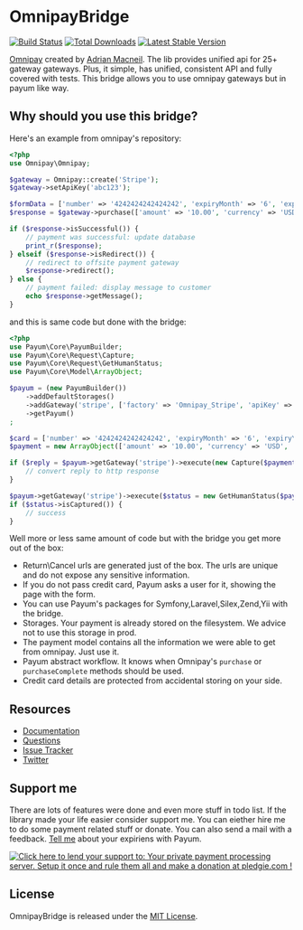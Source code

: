 # OmnipayBridge
[![Build Status](https://travis-ci.org/Payum/OmnipayBridge.png?branch=master)](https://travis-ci.org/Payum/OmnipayBridge) [![Total Downloads](https://poser.pugx.org/payum/omnipay-bridge/d/total.png)](https://packagist.org/packages/payum/omnipay-bridge) [![Latest Stable Version](https://poser.pugx.org/payum/omnipay-bridge/version.png)](https://packagist.org/packages/payum/omnipay-bridge)

[Omnipay](https://github.com/adrianmacneil/omnipay) created by [Adrian Macneil](http://adrianmacneil.com/). The lib provides unified api for 25+ gateway gateways. Plus, it simple, has unified, consistent API and fully covered with tests.
This bridge allows you to use omnipay gateways but in payum like way.

## Why should you use this bridge?

Here's an example from omnipay's repository:

```php
<?php
use Omnipay\Omnipay;

$gateway = Omnipay::create('Stripe');
$gateway->setApiKey('abc123');

$formData = ['number' => '4242424242424242', 'expiryMonth' => '6', 'expiryYear' => '2016', 'cvv' => '123'];
$response = $gateway->purchase(['amount' => '10.00', 'currency' => 'USD', 'card' => $formData])->send();

if ($response->isSuccessful()) {
    // payment was successful: update database
    print_r($response);
} elseif ($response->isRedirect()) {
    // redirect to offsite payment gateway
    $response->redirect();
} else {
    // payment failed: display message to customer
    echo $response->getMessage();
}
```

and this is same code but done with the bridge:

```php
<?php
use Payum\Core\PayumBuilder;
use Payum\Core\Request\Capture;
use Payum\Core\Request\GetHumanStatus;
use Payum\Core\Model\ArrayObject;

$payum = (new PayumBuilder())
    ->addDefaultStorages()
    ->addGateway('stripe', ['factory' => 'Omnipay_Stripe', 'apiKey' => 'abc123'])
    ->getPayum()
;

$card = ['number' => '4242424242424242', 'expiryMonth' => '6', 'expiryYear' => '2016', 'cvv' => '123'];
$payment = new ArrayObject(['amount' => '10.00', 'currency' => 'USD', 'card' => $card]);

if ($reply = $payum->getGateway('stripe')->execute(new Capture($payment), true)) {
    // convert reply to http response
}

$payum->getGateway('stripe')->execute($status = new GetHumanStatus($payment));
if ($status->isCaptured()) {
    // success
}
```

Well more or less same amount of code but with the bridge you get more out of the box:

* Return\Cancel urls are generated just of the box. The urls are unique and do not expose any sensitive information.
* If you do not pass credit card, Payum asks a user for it, showing the page with the form.
* You can use Payum's packages for Symfony,Laravel,Silex,Zend,Yii with the bridge.
* Storages. Your payment is already stored on the filesystem. We advice not to use this storage in prod.
* The payment model contains all the information we were able to get from omnipay. Just use it.
* Payum abstract workflow. It knows when Omnipay's `purchase` or `purchaseComplete` methods should be used.
* Credit card details are protected from accidental storing on your side.

## Resources

* [Documentation](http://payum.org/doc#OmnipayBridge)
* [Questions](http://stackoverflow.com/questions/tagged/payum)
* [Issue Tracker](https://github.com/Payum/Payum/issues)
* [Twitter](https://twitter.com/payumphp)

## Support me

There are lots of features were done and even more stuff in todo list. If the library made your life easier consider support me. You can eiether hire me to do some payment related stuff or donate. You can also send a mail with a feedback. [Tell me](https://github.com/makasim) about your expiriens with Payum.

<a href='https://pledgie.com/campaigns/30526'><img alt='Click here to lend your support to: Your private payment processing server. Setup it once and rule them all and make a donation at pledgie.com !' src='https://pledgie.com/campaigns/30526.png?skin_name=chrome' border='0' ></a>

## License

OmnipayBridge is released under the [MIT License](LICENSE).
